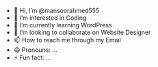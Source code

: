 - 👋 Hi, I’m @mansoorahmed555
- 👀 I’m interested in Coding
- 🌱 I’m currently learning WordPress
- 💞️ I’m looking to collaborate on Website Designer
- 📫 How to reach me through my Email
- 😄 Pronouns: ...
- ⚡ Fun fact: ...

<!---
mansoorahmed555/mansoorahmed555 is a ✨ special ✨ repository because its `README.md` (this file) appears on your GitHub profile.
You can click the Preview link to take a look at your changes.
--->
